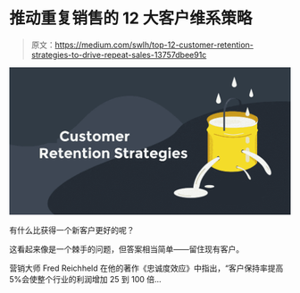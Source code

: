 # 推动重复销售的 12 大客户维系策略

> 原文：<https://medium.com/swlh/top-12-customer-retention-strategies-to-drive-repeat-sales-13757dbee91c>

![](img/88c348a1e9cb00de2f7a1f5ea87b9121.png)

有什么比获得一个新客户更好的呢？

这看起来像是一个棘手的问题，但答案相当简单——留住现有客户。

营销大师 Fred Reichheld 在他的著作《忠诚度效应》中指出，“客户保持率提高 5%会使整个行业的利润增加 25 到 100 倍…